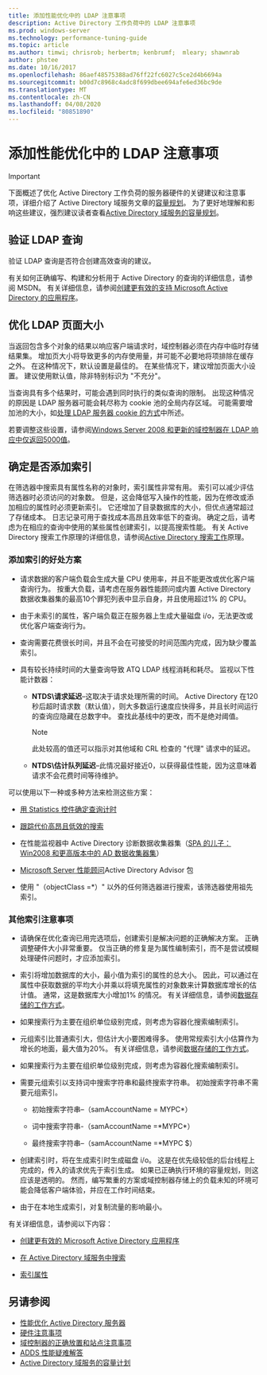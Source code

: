 ```yaml
---
title: 添加性能优化中的 LDAP 注意事项
description: Active Directory 工作负荷中的 LDAP 注意事项
ms.prod: windows-server
ms.technology: performance-tuning-guide
ms.topic: article
ms.author: timwi; chrisrob; herbertm; kenbrumf;  mleary; shawnrab
author: phstee
ms.date: 10/16/2017
ms.openlocfilehash: 86aef48575388ad76ff22fc6027c5ce2d4b6694a
ms.sourcegitcommit: b00d7c8968c4adc8f699dbee694afe6ed36bc9de
ms.translationtype: MT
ms.contentlocale: zh-CN
ms.lasthandoff: 04/08/2020
ms.locfileid: "80851890"
---
```

# <a name="ldap-considerations-in-adds-performance-tuning"></a>添加性能优化中的 LDAP 注意事项

> [!IMPORTANT]
> 下面概述了优化 Active Directory 工作负荷的服务器硬件的关键建议和注意事项，详细介绍了 Active Directory 域服务文章的[容量规划](https://go.microsoft.com/fwlink/?LinkId=324566)。 为了更好地理解和影响这些建议，强烈建议读者查看[Active Directory 域服务的容量规划](https://go.microsoft.com/fwlink/?LinkId=324566)。

## <a name="verify-ldap-queries"></a>验证 LDAP 查询

验证 LDAP 查询是否符合创建高效查询的建议。

有关如何正确编写、构建和分析用于 Active Directory 的查询的详细信息，请参阅 MSDN。 有关详细信息，请参阅[创建更有效的支持 Microsoft Active Directory 的应用程序](https://msdn.microsoft.com/library/ms808539.aspx)。

## <a name="optimize-ldap-page-sizes"></a>优化 LDAP 页面大小

当返回包含多个对象的结果以响应客户端请求时，域控制器必须在内存中临时存储结果集。 增加页大小将导致更多的内存使用量，并可能不必要地将项排除在缓存之外。 在这种情况下，默认设置是最佳的。 在某些情况下，建议增加页面大小设置。 建议使用默认值，除非特别标识为 "不充分"。

当查询具有多个结果时，可能会遇到同时执行的类似查询的限制。  出现这种情况的原因是 LDAP 服务器可能会耗尽称为 cookie 池的全局内存区域。  可能需要增加池的大小，如[处理 LDAP 服务器 cookie 的方式](https://technet.microsoft.com/windows-server-docs/identity/ad-ds/manage/how-ldap-server-cookies-are-handled)中所述。

若要调整这些设置，请参阅[Windows Server 2008 和更新的域控制器在 LDAP 响应中仅返回5000值](https://support.microsoft.com/kb/2009267)。

## <a name="determine-whether-to-add-indices"></a>确定是否添加索引

在筛选器中搜索具有属性名称的对象时，索引属性非常有用。 索引可以减少评估筛选器时必须访问的对象数。 但是，这会降低写入操作的性能，因为在修改或添加相应的属性时必须更新索引。 它还增加了目录数据库的大小，但优点通常超过了存储成本。 日志记录可用于查找成本高昂且效率低下的查询。 确定之后，请考虑为在相应的查询中使用的某些属性创建索引，以提高搜索性能。 有关 Active Directory 搜索工作原理的详细信息，请参阅[Active Directory 搜索工作](https://technet.microsoft.com/library/cc755809.aspx)原理。

### <a name="scenarios-that-benefit-in-adding-indices"></a>添加索引的好处方案

-   请求数据的客户端负载会生成大量 CPU 使用率，并且不能更改或优化客户端查询行为。 按重大负载，请考虑在服务器性能顾问或内置 Active Directory 数据收集器集的最高10个罪犯列表中显示自身，并且使用超过1% 的 CPU。

-   由于未索引的属性，客户端负载正在服务器上生成大量磁盘 i/o，无法更改或优化客户端查询行为。

-   查询需要花费很长时间，并且不会在可接受的时间范围内完成，因为缺少覆盖索引。

- 具有较长持续时间的大量查询导致 ATQ LDAP 线程消耗和耗尽。 监视以下性能计数器：

    - **NTDS\\请求延迟**–这取决于请求处理所需的时间。 Active Directory 在120秒后超时请求数（默认值），则大多数运行速度应快得多，并且长时间运行的查询应隐藏在总数字中。 查找此基线中的更改，而不是绝对阈值。

        > [!NOTE]
        > 此处较高的值还可以指示对其他域和 CRL 检查的 "代理" 请求中的延迟。

    - **NTDS\\估计队列延迟**–此情况最好接近0，以获得最佳性能，因为这意味着请求不会花费时间等待维护。

可以使用以下一种或多种方法来检测这些方案：

-   [用 Statistics 控件确定查询计时](https://msdn.microsoft.com/library/ms808539.aspx)

-   [跟踪代价高昂且低效的搜索](https://msdn.microsoft.com/library/ms808539.aspx)

-   在性能监视器中 Active Directory 诊断数据收集器集（[SPA 的儿子： Win2008 和更高版本中的 AD 数据收集器集](https://blogs.technet.com/b/askds/archive/2010/06/08/son-of-spa-ad-data-collector-sets-in-win2008-and-beyond.aspx)）

-   [Microsoft Server 性能顾问](../../../server-performance-advisor/microsoft-server-performance-advisor.md)Active Directory Advisor 包

-   使用 "（objectClass =\*）" 以外的任何筛选器进行搜索，该筛选器使用祖先索引。

### <a name="other-index-considerations"></a>其他索引注意事项

-   请确保在优化查询已用完选项后，创建索引是解决问题的正确解决方案。 正确调整硬件大小非常重要。 仅当正确的修复是为属性编制索引，而不是尝试模糊处理硬件问题时，才应添加索引。

-   索引将增加数据库的大小，最小值为索引的属性的总大小。 因此，可以通过在属性中获取数据的平均大小并乘以将填充属性的对象数来计算数据库增长的估计值。 通常，这是数据库大小增加1% 的情况。 有关详细信息，请参阅[数据存储的工作方式](https://technet.microsoft.com/library/cc772829.aspx)。

-   如果搜索行为主要在组织单位级别完成，则考虑为容器化搜索编制索引。

-   元组索引比普通索引大，但估计大小要困难得多。 使用常规索引大小估算作为增长的地面，最大值为20%。 有关详细信息，请参阅[数据存储的工作方式](https://technet.microsoft.com/library/cc772829.aspx)。

-   如果搜索行为主要在组织单位级别完成，则考虑为容器化搜索编制索引。

-   需要元组索引以支持词中搜索字符串和最终搜索字符串。 初始搜索字符串不需要元组索引。

    -   初始搜索字符串–（samAccountName = MYPC\*）

    -   词中搜索字符串-（samAccountName =\*MYPC\*）

    -   最终搜索字符串–（samAccountName =\*MYPC $）

-   创建索引时，将在生成索引时生成磁盘 i/o。 这是在优先级较低的后台线程上完成的，传入的请求优先于索引生成。 如果已正确执行环境的容量规划，则这应该是透明的。 然而，编写繁重的方案或域控制器存储上的负载未知的环境可能会降低客户端体验，并应在工作时间结束。

-   由于在本地生成索引，对复制流量的影响最小。

有关详细信息，请参阅以下内容：

-   [创建更有效的 Microsoft Active Directory 应用程序](https://msdn.microsoft.com/library/ms808539.aspx)

-   [在 Active Directory 域服务中搜索](https://msdn.microsoft.com/library/aa746427.aspx)

-   [索引属性](https://msdn.microsoft.com/library/windows/desktop/ms677112.aspx)

## <a name="see-also"></a>另请参阅

- [性能优化 Active Directory 服务器](index.md)
- [硬件注意事项](hardware-considerations.md)
- [域控制器的正确放置和站点注意事项](site-definition-considerations.md)
- [ADDS 性能疑难解答](troubleshoot.md) 
- [Active Directory 域服务的容量计划](https://go.microsoft.com/fwlink/?LinkId=324566)